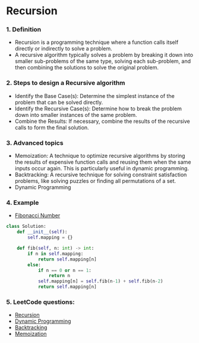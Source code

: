 # Recursion
### 1. Definition
- Recursion is a programming technique where a function calls itself directly or indirectly to solve a problem. 
- A recursive algorithm typically solves a problem by breaking it down into smaller sub-problems of the same type, solving each sub-problem, and then combining the solutions to solve the original problem.

### 2. Steps to design a Recursive algorithm
- Identify the Base Case(s): Determine the simplest instance of the problem that can be solved directly.
- Identify the Recursive Case(s): Determine how to break the problem down into smaller instances of the same problem.
- Combine the Results: If necessary, combine the results of the recursive calls to form the final solution.

### 3. Advanced topics
- Memoization: A technique to optimize recursive algorithms by storing the results of expensive function calls and reusing them when the same inputs occur again. This is particularly useful in dynamic programming.
- Backtracking: A recursive technique for solving constraint satisfaction problems, like solving puzzles or finding all permutations of a set.
- Dynamic Programming

### 4. Example
- [Fibonacci Number](https://leetcode.com/problems/fibonacci-number/description/)
```python
class Solution:
    def __init__(self):
        self.mapping = {}

    def fib(self, n: int) -> int:
        if n in self.mapping:
            return self.mapping[n]
        else:
            if n == 0 or n == 1:
                return n
            self.mapping[n] = self.fib(n-1) + self.fib(n-2)
            return self.mapping[n]
```

### 5. LeetCode questions:
- [Recursion](https://leetcode.com/tag/recursion/)
- [Dynamic Programming](https://leetcode.com/tag/dynamic-programming/)
- [Backtracking](https://leetcode.com/tag/backtracking/)
- [Memoization](https://leetcode.com/tag/memoization/)